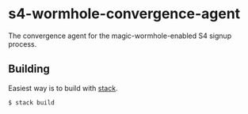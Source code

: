 # s4-wormhole-convergence-agent

The convergence agent for the magic-wormhole-enabled S4 signup process.

## Building

Easiest way is to build
with [stack](https://docs.haskellstack.org/en/stable/README/).

```console
$ stack build
```
